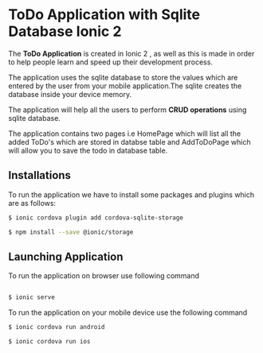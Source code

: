 # ToDo Application with Sqlite Database Ionic 2

The **ToDo Application** is created in Ionic 2 , as well as this is made in order to help people learn and speed up their development process.

The application uses the sqlite database to store the values which are entered by the user from your mobile application.The sqlite creates the database inside your device memory.

The application will help all the users to perform **CRUD operations** using sqlite database.

The application contains two pages i.e HomePage which will list all the added ToDo's which are stored in databse table  and AddToDoPage which will allow you to save the todo in database table.

## Installations

To run the application we have to install some packages and plugins which are as follows:

``` sh
$ ionic cordova plugin add cordova-sqlite-storage

```
``` sh
$ npm install --save @ionic/storage
```

## Launching Application

To run the application on browser use following command

```sh

$ ionic serve
```

To run the application on your mobile device use the following command
```sh
$ ionic cordova run android
```

```sh
$ ionic cordova run ios
